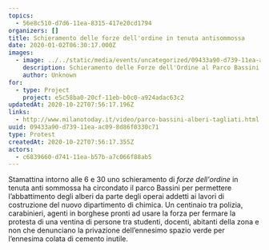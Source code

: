 ```yaml
---
topics:
  - 56e8c510-d7d6-11ea-8315-417e20cd1794
organizers: []
title: Schieramento delle forze dell'ordine in tenuta antisommossa
date: 2020-01-02T06:30:17.000Z
images:
  - image: ../../static/media/events/uncategorized/09433a90-d739-11ea-ac09-8d86f0330c71/2020-01-02-polizia.jpg
    description: Schieramento delle Forze dell'Ordine al Parco Bassini
    author: Unknown
for:
  - type: Project
    project: e5c58ba0-20cf-11eb-b0c0-a924adac63c2
updatedAt: 2020-10-22T07:56:17.196Z
links:
  - http://www.milanotoday.it/video/parco-bassini-alberi-tagliati.html
uuid: 09433a90-d739-11ea-ac09-8d86f0330c71
type: Protest
createdAt: 2020-10-22T07:56:17.355Z
actors:
  - c6839660-d741-11ea-b57b-a7c066f88ab5
---
```


Stamattina intorno alle 6 e 30 uno schieramento di *forze dell'ordine* in tenuta anti sommossa ha circondato il parco Bassini per permettere l’abbattimento degli alberi da parte degli operai addetti ai lavori di costruzione del nuovo dipartimento di chimica. Un centinaio tra polizia, carabinieri, agenti in borghese pronti ad usare la forza per fermare la protesta di una ventina di persone tra studenti, docenti, abitanti della zona e non che denunciano la privazione dell’ennesimo spazio verde per l’ennesima colata di cemento inutile.